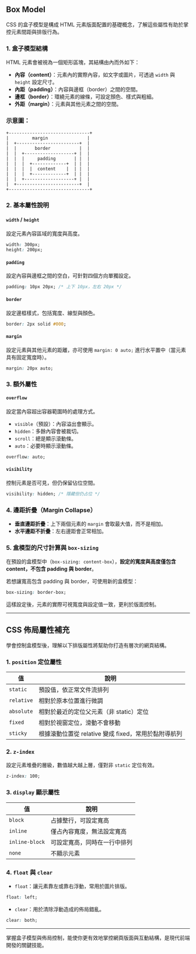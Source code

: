 ## Box Model

CSS 的盒子模型是構成 HTML 元素版面配置的基礎概念，了解這些屬性有助於掌控元素間距與排版行為。

### 1. 盒子模型結構

HTML 元素會被視為一個矩形區塊，其結構由內而外如下：

* **內容（content）**：元素內的實際內容，如文字或圖片，可透過 `width` 與 `height` 設定尺寸。
* **內距（padding）**：內容與邊框（border）之間的空間。
* **邊框（border）**：環繞元素的線條，可設定顏色、樣式與粗細。
* **外距（margin）**：元素與其他元素之間的空間。

### 示意圖：

```
+-------------------------------+
|         margin               |
|  +------------------------+  |
|  |       border           |  |
|  |  +-------------------+ |  |
|  |  |     padding       | |  |
|  |  |  +-------------+  | |  |
|  |  |  |  content    |  | |  |
|  |  |  +-------------+  | |  |
|  |  +-------------------+ |  |
|  +------------------------+  |
+-------------------------------+
```

### 2. 基本屬性說明

#### `width` / `height`

設定元素內容區域的寬度與高度。

```css
width: 300px;
height: 200px;
```

#### `padding`

設定內容與邊框之間的空白，可針對四個方向單獨設定。

```css
padding: 10px 20px; /* 上下 10px，左右 20px */
```

#### `border`

設定邊框樣式，包括寬度、線型與顏色。

```css
border: 2px solid #000;
```

#### `margin`

設定元素與其他元素的距離，亦可使用 `margin: 0 auto;` 進行水平置中（當元素具有固定寬度時）。

```css
margin: 20px auto;
```

### 3. 額外屬性

#### `overflow`

設定當內容超出容器範圍時的處理方式。

* `visible`（預設）：內容溢出會顯示。
* `hidden`：多餘內容會被裁切。
* `scroll`：總是顯示滾動條。
* `auto`：必要時顯示滾動條。

```css
overflow: auto;
```

#### `visibility`

控制元素是否可見，但仍保留佔位空間。

```css
visibility: hidden; /* 隱藏但仍占位 */
```

### 4. 邊距折疊（Margin Collapse）

* **垂直邊距折疊**：上下兩個元素的 `margin` 會取最大值，而不是相加。
* **水平邊距不折疊**：左右邊距會正常相加。

### 5. 盒模型的尺寸計算與 `box-sizing`

在預設的盒模型中（`box-sizing: content-box`），**設定的寬度與高度僅包含 content，不包含 padding 與 border**。

若想讓寬高包含 padding 與 border，可使用新的盒模型：

```css
box-sizing: border-box;
```

這樣設定後，元素的實際可視寬度與設定值一致，更利於版面控制。

---

## CSS 佈局屬性補充

學會控制盒模型後，理解以下排版屬性將幫助你打造有層次的網頁結構。

### 1. `position` 定位屬性

| 值          | 說明                                 |
| ---------- | ---------------------------------- |
| `static`   | 預設值，依正常文件流排列                       |
| `relative` | 相對於原本位置進行微調                        |
| `absolute` | 相對於最近的定位父元素（非 static）定位            |
| `fixed`    | 相對於視窗定位，滑動不會移動                     |
| `sticky`   | 根據滾動位置從 relative 變成 fixed，常用於黏附導航列 |

### 2. `z-index`

設定元素堆疊的層級，數值越大越上層，僅對非 `static` 定位有效。

```css
z-index: 100;
```

### 3. `display` 顯示屬性

| 值              | 說明             |
| -------------- | -------------- |
| `block`        | 占據整行，可設定寬高     |
| `inline`       | 僅占內容寬度，無法設定寬高  |
| `inline-block` | 可設定寬高，同時在一行中排列 |
| `none`         | 不顯示元素          |

### 4. `float` 與 `clear`

* `float`：讓元素靠左或靠右浮動，常用於圖片排版。

```css
float: left;
```

* `clear`：用於清除浮動造成的佈局錯亂。

```css
clear: both;
```

---

掌握盒子模型與佈局控制，能使你更有效地掌控網頁版面與互動結構，是現代前端開發的關鍵技能。
